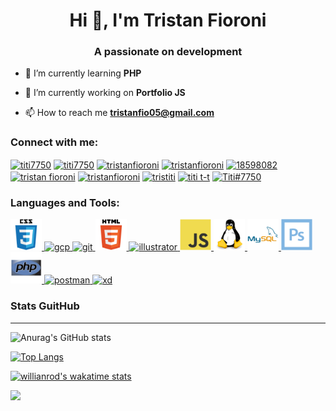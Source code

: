 <h1 align="center">Hi 👋, I'm Tristan Fioroni</h1>
<h3 align="center">A passionate on development</h3>

- 🌱 I’m currently learning **PHP**

- 🔭 I’m currently working on **Portfolio JS**

- 📫 How to reach me **tristanfio05@gmail.com**

<h3 align="left">Connect with me:</h3>
<p align="left">
<a href="https://codepen.io/titi7750" target="blank"><img align="center" src="https://raw.githubusercontent.com/rahuldkjain/github-profile-readme-generator/master/src/images/icons/Social/codepen.svg" alt="titi7750" height="50" width="50" /></a>
<a href="https://dev.to/titi7750" target="blank"><img align="center" src="https://raw.githubusercontent.com/rahuldkjain/github-profile-readme-generator/master/src/images/icons/Social/devto.svg" alt="titi7750" height="50" width="50" /></a>
<a href="https://twitter.com/tristanfioroni" target="blank"><img align="center" src="https://raw.githubusercontent.com/rahuldkjain/github-profile-readme-generator/master/src/images/icons/Social/twitter.svg" alt="tristanfioroni" height="50" width="50" /></a>
<a href="https://linkedin.com/in/tristanfioroni" target="blank"><img align="center" src="https://raw.githubusercontent.com/rahuldkjain/github-profile-readme-generator/master/src/images/icons/Social/linked-in-alt.svg" alt="tristanfioroni" height="50" width="50" /></a>
<a href="https://stackoverflow.com/users/18598082" target="blank"><img align="center" src="https://raw.githubusercontent.com/rahuldkjain/github-profile-readme-generator/master/src/images/icons/Social/stack-overflow.svg" alt="18598082" height="50" width="50" /></a>
<a href="https://fb.com/tristan fioroni" target="blank"><img align="center" src="https://raw.githubusercontent.com/rahuldkjain/github-profile-readme-generator/master/src/images/icons/Social/facebook.svg" alt="tristan fioroni" height="50" width="50" /></a>
<a href="https://instagram.com/tristanfioroni" target="blank"><img align="center" src="https://raw.githubusercontent.com/rahuldkjain/github-profile-readme-generator/master/src/images/icons/Social/instagram.svg" alt="tristanfioroni" height="50" width="50" /></a>
<a href="https://dribbble.com/tristiti" target="blank"><img align="center" src="https://raw.githubusercontent.com/rahuldkjain/github-profile-readme-generator/master/src/images/icons/Social/dribbble.svg" alt="tristiti" height="50" width="50" /></a>
<a href="https://www.behance.net/titi t-t" target="blank"><img align="center" src="https://raw.githubusercontent.com/rahuldkjain/github-profile-readme-generator/master/src/images/icons/Social/behance.svg" alt="titi t-t" height="50" width="50" /></a>
<a href="https://discord.gg/Titi#7750" target="blank"><img align="center" src="https://raw.githubusercontent.com/rahuldkjain/github-profile-readme-generator/master/src/images/icons/Social/discord.svg" alt="Titi#7750" height="50" width="50" /></a>
</p>

<h3 align="left">Languages and Tools:</h3>
<p align="left"> <a href="https://www.w3schools.com/css/" target="_blank" rel="noreferrer"> <img src="https://raw.githubusercontent.com/devicons/devicon/master/icons/css3/css3-original-wordmark.svg" alt="css3" width="50" height="50"/> </a> <a href="https://cloud.google.com" target="_blank" rel="noreferrer"> <img src="https://www.vectorlogo.zone/logos/google_cloud/google_cloud-icon.svg" alt="gcp" width="50" height="50"/> </a> <a href="https://git-scm.com/" target="_blank" rel="noreferrer"> <img src="https://www.vectorlogo.zone/logos/git-scm/git-scm-icon.svg" alt="git" width="50" height="50"/> </a> <a href="https://www.w3.org/html/" target="_blank" rel="noreferrer"> <img src="https://raw.githubusercontent.com/devicons/devicon/master/icons/html5/html5-original-wordmark.svg" alt="html5" width="50" height="50"/> </a> <a href="https://www.adobe.com/in/products/illustrator.html" target="_blank" rel="noreferrer"> <img src="https://www.vectorlogo.zone/logos/adobe_illustrator/adobe_illustrator-icon.svg" alt="illustrator" width="50" height="50"/> </a> <a href="https://developer.mozilla.org/en-US/docs/Web/JavaScript" target="_blank" rel="noreferrer"> <img src="https://raw.githubusercontent.com/devicons/devicon/master/icons/javascript/javascript-original.svg" alt="javascript" width="50" height="50"/> </a> <a href="https://www.linux.org/" target="_blank" rel="noreferrer"> <img src="https://raw.githubusercontent.com/devicons/devicon/master/icons/linux/linux-original.svg" alt="linux" width="50" height="50"/> </a> <a href="https://www.mysql.com/" target="_blank" rel="noreferrer"> <img src="https://raw.githubusercontent.com/devicons/devicon/master/icons/mysql/mysql-original-wordmark.svg" alt="mysql" width="50" height="50"/> </a> <a href="https://www.photoshop.com/en" target="_blank" rel="noreferrer"> <img src="https://raw.githubusercontent.com/devicons/devicon/master/icons/photoshop/photoshop-line.svg" alt="photoshop" width="50" height="50"/> </a> <a href="https://www.php.net" target="_blank" rel="noreferrer"> <img src="https://raw.githubusercontent.com/devicons/devicon/master/icons/php/php-original.svg" alt="php" width="50" height="50"/> </a> <a href="https://postman.com" target="_blank" rel="noreferrer"> <img src="https://www.vectorlogo.zone/logos/getpostman/getpostman-icon.svg" alt="postman" width="50" height="50"/> </a> <a href="https://www.adobe.com/products/xd.html" target="_blank" rel="noreferrer"> <img src="https://cdn.worldvectorlogo.com/logos/adobe-xd.svg" alt="xd" width="50" height="50"/> </a> </p>

### Stats GuitHub
---


<p align="center">
    <p><img src="https://github-readme-stats.vercel.app/api?username=titi7750&amp;show_icons=true&amp;theme=radical" alt="Anurag&#39;s GitHub stats"></p>
</p>
<p align="center">
<p><a href="https://github.com/anuraghazra/github-readme-stats"><img src="https://github-readme-stats.vercel.app/api/top-langs/?username=titi7750&amp;layout=compact" alt="Top Langs"></a></p>
</p>
<p><a href="https://github.com/anuraghazra/github-readme-stats"><img src="https://github-readme-stats.vercel.app/api/wakatime?username=titi7750" alt="willianrod&#39;s wakatime stats"></a></p>
<img src="https://badges.pufler.dev/visits/titi7750"
